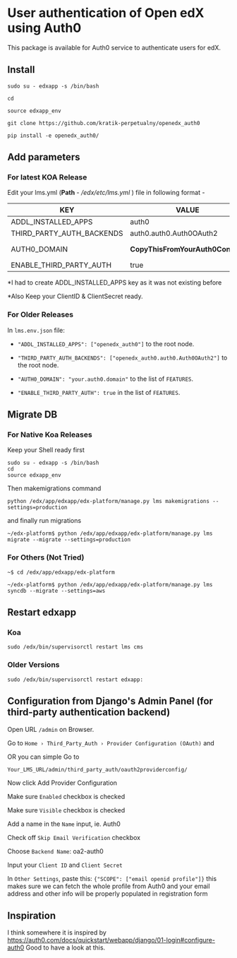 # User authentication of Open edX using Auth0

This package is available for Auth0 service to authenticate users for edX.


## Install

`sudo su - edxapp -s /bin/bash`

`cd`

`source edxapp_env`

`git clone https://github.com/kratik-perpetualny/openedx_auth0`

`pip install -e openedx_auth0/`


## Add parameters

### For latest KOA Release

Edit your lms.yml (**Path** - _/edx/etc/lms.yml_ ) file in following format -

| KEY  | VALUE | FIELD_TYPE | YAML_FIELD_LOCATION |
| ------------- | ------------- | ------------- | ------------- |
|  ADDL_INSTALLED_APPS | auth0  | LIST  | ROOT_NODE  |
|  THIRD_PARTY_AUTH_BACKENDS | auth0.auth0.Auth0OAuth2  | LIST  | ROOT_NODE  |
|  AUTH0_DOMAIN | **CopyThisFromYourAuth0Console**  | Key-Value Pair  | in **FEATURES**  |
|  ENABLE_THIRD_PARTY_AUTH |  true | Boolean  | in **FEATURES**  |

*I had to create ADDL_INSTALLED_APPS key as it was not existing before

*Also Keep your ClientID & ClientSecret ready.

### For Older Releases

In `lms.env.json`  file:

- `"ADDL_INSTALLED_APPS": ["openedx_auth0"]` to the root node.

- `"THIRD_PARTY_AUTH_BACKENDS": ["openedx_auth0.auth0.Auth0OAuth2"]` to the root node.

- `"AUTH0_DOMAIN": "your.auth0.domain"` to the list of `FEATURES`.

- `"ENABLE_THIRD_PARTY_AUTH": true` in the list of `FEATURES`.


## Migrate DB

### For Native Koa Releases

Keep your Shell ready first
```
sudo su - edxapp -s /bin/bash
cd
source edxapp_env
```
Then makemigrations command
```
python /edx/app/edxapp/edx-platform/manage.py lms makemigrations --settings=production
```
and finally run migrations
```
~/edx-platform$ python /edx/app/edxapp/edx-platform/manage.py lms migrate --migrate --settings=production
```

### For Others (Not Tried)

```
~$ cd /edx/app/edxapp/edx-platform
```

```
~/edx-platform$ python /edx/app/edxapp/edx-platform/manage.py lms syncdb --migrate --settings=aws
```


## Restart edxapp

### Koa
```
sudo /edx/bin/supervisorctl restart lms cms
```
### Older Versions
`sudo /edx/bin/supervisorctl restart edxapp:`


## Configuration from Django's Admin Panel (for third-party authentication backend)

Open URL `/admin` on Browser.

Go to `Home › Third_Party_Auth › Provider Configuration (OAuth)` and

OR you can simple  Go to

`Your_LMS_URL/admin/third_party_auth/oauth2providerconfig/`

Now click Add Provider Configuration

Make sure `Enabled` checkbox is checked

Make sure `Visible` checkbox is checked

Add a name in the `Name` input, ie. Auth0

Check off `Skip Email Verification` checkbox

Choose `Backend Name`: oa2-auth0

Input your `Client ID` and `Client Secret`

In `Other Settings`, paste this: ```{"SCOPE": ["email openid profile"]}``` this makes sure we can fetch the whole profile from
Auth0 and your email address and other info will be properly populated in registration form


## Inspiration
I think somewhere it is inspired by https://auth0.com/docs/quickstart/webapp/django/01-login#configure-auth0
Good to have a look at this.
